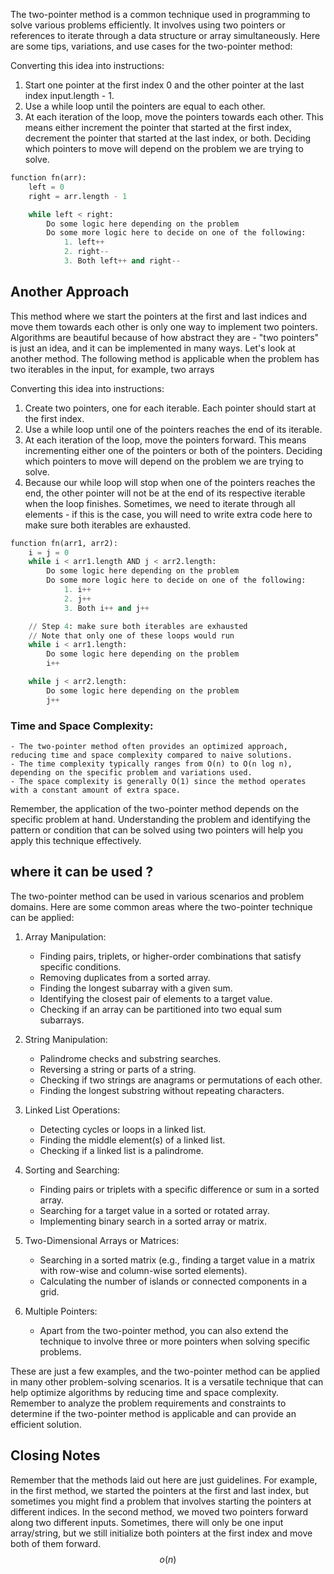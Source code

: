 The two-pointer method is a common technique used in programming to solve various problems efficiently. It involves using two pointers or references to iterate through a data structure or array simultaneously. Here are some tips, variations, and use cases for the two-pointer method:

Converting this idea into instructions:

1. Start one pointer at the first index 0 and the other pointer at the last index input.length - 1.
2. Use a while loop until the pointers are equal to each other.
3. At each iteration of the loop, move the pointers towards each other. This means either increment the pointer that started at the first index, decrement the pointer that started at the last index, or both. Deciding which pointers to move will depend on the problem we are trying to solve.

```python
function fn(arr):
    left = 0
    right = arr.length - 1

    while left < right:
        Do some logic here depending on the problem
        Do some more logic here to decide on one of the following:
            1. left++
            2. right--
            3. Both left++ and right--
```

## Another Approach

This method where we start the pointers at the first and last indices and move them towards each other is only one way to implement two pointers. Algorithms are beautiful because of how abstract they are - "two pointers" is just an idea, and it can be implemented in many ways. Let's look at another method. The following method is applicable when the problem has two iterables in the input, for example, two arrays

Converting this idea into instructions:

1. Create two pointers, one for each iterable. Each pointer should start at the first index.
2. Use a while loop until one of the pointers reaches the end of its iterable.
3. At each iteration of the loop, move the pointers forward. This means incrementing either one of the pointers or both of the pointers. Deciding which pointers to move will depend on the problem we are trying to solve.
4. Because our while loop will stop when one of the pointers reaches the end, the other pointer will not be at the end of its respective iterable when the loop finishes. Sometimes, we need to iterate through all elements - if this is the case, you will need to write extra code here to make sure both iterables are exhausted.

```python
function fn(arr1, arr2):
    i = j = 0
    while i < arr1.length AND j < arr2.length:
        Do some logic here depending on the problem
        Do some more logic here to decide on one of the following:
            1. i++
            2. j++
            3. Both i++ and j++

    // Step 4: make sure both iterables are exhausted
    // Note that only one of these loops would run
    while i < arr1.length:
        Do some logic here depending on the problem
        i++

    while j < arr2.length:
        Do some logic here depending on the problem
        j++
```

### Time and Space Complexity:

    - The two-pointer method often provides an optimized approach, reducing time and space complexity compared to naive solutions.
    - The time complexity typically ranges from O(n) to O(n log n), depending on the specific problem and variations used.
    - The space complexity is generally O(1) since the method operates with a constant amount of extra space.

Remember, the application of the two-pointer method depends on the specific problem at hand. Understanding the problem and identifying the pattern or condition that can be solved using two pointers will help you apply this technique effectively.

## where it can be used ?

The two-pointer method can be used in various scenarios and problem domains. Here are some common areas where the two-pointer technique can be applied:

1. Array Manipulation:

   - Finding pairs, triplets, or higher-order combinations that satisfy specific conditions.
   - Removing duplicates from a sorted array.
   - Finding the longest subarray with a given sum.
   - Identifying the closest pair of elements to a target value.
   - Checking if an array can be partitioned into two equal sum subarrays.

2. String Manipulation:

   - Palindrome checks and substring searches.
   - Reversing a string or parts of a string.
   - Checking if two strings are anagrams or permutations of each other.
   - Finding the longest substring without repeating characters.

3. Linked List Operations:

   - Detecting cycles or loops in a linked list.
   - Finding the middle element(s) of a linked list.
   - Checking if a linked list is a palindrome.

4. Sorting and Searching:

   - Finding pairs or triplets with a specific difference or sum in a sorted array.
   - Searching for a target value in a sorted or rotated array.
   - Implementing binary search in a sorted array or matrix.

5. Two-Dimensional Arrays or Matrices:

   - Searching in a sorted matrix (e.g., finding a target value in a matrix with row-wise and column-wise sorted elements).
   - Calculating the number of islands or connected components in a grid.

6. Multiple Pointers:
   - Apart from the two-pointer method, you can also extend the technique to involve three or more pointers when solving specific problems.

These are just a few examples, and the two-pointer method can be applied in many other problem-solving scenarios. It is a versatile technique that can help optimize algorithms by reducing time and space complexity. Remember to analyze the problem requirements and constraints to determine if the two-pointer method is applicable and can provide an efficient solution.

## Closing Notes

Remember that the methods laid out here are just guidelines. For example, in the first method, we started the pointers at the first and last index, but sometimes you might find a problem that involves starting the pointers at different indices. In the second method, we moved two pointers forward along two different inputs. Sometimes, there will only be one input array/string, but we still initialize both pointers at the first index and move both of them forward.
$$o(n)$$
